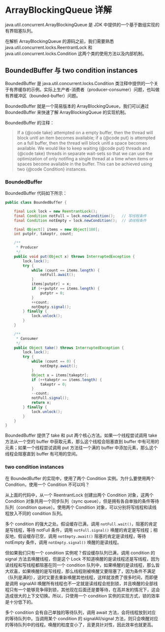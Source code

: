 # ArrayBlockingQueue 详解

java.util.concurrent.ArrayBlockingQueue 是 JDK 中提供的一个基于数组实现的有界阻塞队列。

在解析 ArrayBlockingQueue 的源码之前，我们需要熟悉 java.util.concurrent.locks.ReentrantLock 和 java.util.concurrent.locks.Condition 这两个类的使用方法以及内部机制。

## BoundedBuffer 与 two condition instances

BoundedBuffer 是 java.util.concurrent.locks.Condition 类注释中提供的一个关于有界缓存的示例。实际上生产者-消费者（producer-consumer）问题，也叫做有界缓冲区（bounded-buffer）问题。

BoundedBuffer 就是一个简易版本的 ArrayBlockingQueue，我们可以通过 BoundedBuffer 来快速了解 ArrayBlockingQueue 的实现机制。

BoundedBuffer 的注释：

> If a {@code take} attempted on a empty buffer, then the thread will block unitl an item becomes available; if a {@code put} is attempted on a full buffer, then the thread will block unitl a space becomes available. We would like to keep waiting {@code put} threads and {@code take} threads in separate wait-sets so that we can use the optimization of only notifing a single thread at a time when items or spaces become available in the buffer. This can be achieved using two {@code Condition} instances.

### BoundedBuffer

BoundedBuffer 代码如下所示：

```java
public class BoundedBuffer {

    final Lock lock = new ReentrantLock();
    final Condition notFull = lock.newCondition();   // 写线程条件
    final Condition notEmpty = lock.newCondition();  // 读线程条件

    final Object[] items = new Object[100];
    int putptr, takeptr, count;

    /**
     * Producer
     */
    public void put(Object x) throws InterruptedException {
        lock.lock();
        try {
            while (count == items.length) {
                notFull.await();
            }
            items[putptr] = x;
            if (++putptr == items.length) {
                putptr = 0;
            }
            ++count;
            notEmpty.signal();
        } finally {
            lock.unlock();
        }
    }

    /**
     * Consumer
     */
    public Object take() throws InterruptedException {
        lock.lock();
        try {
            while (count == 0) {
                notEmpty.await();
            }
            Object x = items[takeptr];
            if (++takeptr == items.length) {
                takeptr = 0;
            }
            --count;
            notFull.signal();
            return x;
        } finally {
            lock.unlock();
        }
    }
}
```

BoundedBuffer 提供了 take 和 put 两个核心方法。如果一个线程尝试调用 take 方法从一个空的 buffer 中获取元素，那么这个线程会阻塞直到 buffer 中有可用的元素；如果一个线程尝试调用 put 方法往一个满的 buffer 中添加元素，那么这个线程会阻塞直到 buffer 有可用的空间。

### two condition instances

在 BoundedBuffer 的实现中，使用了两个 Condition 实例。为什么要使用两个 Condition，使用一个 Condition 不可以吗？

从上面的代码中，从一个 ReentrantLock 创建出两个 Condition 对象，这两个 Condition 对象共用一个同步队列（sync queue），但是拥有各自单独的条件等待队列（condition queue）。使用两个 Condition 对象，可以分别将写线程和读线程放入不同的 condition 队列。

多个 condition 的强大之处。假设缓存已满，调用 `notFull.wait()`，阻塞的肯定是写线程，等待 notFull 条件，调用 `notFull.signal()` 唤醒的肯定是写线程；相反地，假设缓存已空，调用 `notEmpty.await()` 阻塞的肯定是读线程，等待 notEmpty 条件，调用 `notEmpty.signal()` 唤醒的是读线程。

但如果我们只有一个 condition 实例呢？假设缓存队列已满，调用 condition 的 signal 方法去唤醒线程，但是这个 Lock 不知道唤醒的是读线程还是写线程，因为读线程和写线程都阻塞在同一个 condition 队列中，如果唤醒的是读线程，那么皆大欢喜，如果唤醒的是写线程，那么线程刚被唤醒又要阻塞了，因为条件不满足（队列是满的），这时又要去重新唤醒其他线程，这样就浪费了很多时间，而即便是调用 signalAll 唤醒所有线程也不一定就是读线程会抢到锁，并且唤醒的全部线程只有一个能够竞争得到锁，其他现在后面还是要等待，在高并发的情况下，这会造成很大的上下文切换。所以，只使用一个 condition 实例的实现方式，锁的效率是十分低下的。

多个 condition 会有自己单独的等待队列，调用 await 方法，会将线程放到对应的等待队列中。当调用某个 condition 的 signalAll/signal 方法，则只会唤醒对应的等待队列中的线程。唤醒的粒度变小了，且更具针对性，因此效率也就更高。

